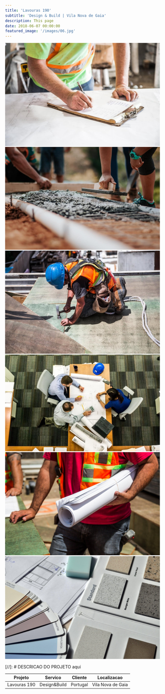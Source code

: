 ```yaml
---
title: 'Lavouras 190'
subtitle: 'Design & Build | Vila Nova de Gaia'
description: This page
date: 2018-06-07 00:00:00
featured_image: '/images/06.jpg'
---
```


<div class="gallery" data-columns="3">
    <img src="/images/demo/demo-portrait.jpg">
    <img src="/images/demo/demo-landscape.jpg">
    <img src="/images/demo/demo-square.jpg">
    <img src="/images/demo/demo-landscape-2.jpg">
    <img src="/images/demo/demo-landscape-3.jpg">
    <img src="/images/demo/demo-landscape-4.jpg">
</div>


[//]: # DESCRICAO DO PROJETO aqui

|Projeto|Servico|Cliente|Localizacao|
|-|-|-|-|
|Lavouras 190|Design&Build|Portugal|Vila Nova de Gaia|